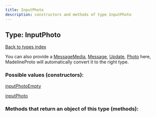 ```yaml
---
title: InputPhoto
description: constructors and methods of type InputPhoto
---
```

## Type: InputPhoto  
[Back to types index](index.md)



You can also provide a [MessageMedia](MessageMedia.md), [Message](Message.md), [Update](Update.md), [Photo](Photo.md) here, MadelineProto will automatically convert it to the right type.

### Possible values (constructors):

[inputPhotoEmpty](../constructors/inputPhotoEmpty.md)  

[inputPhoto](../constructors/inputPhoto.md)  



### Methods that return an object of this type (methods):



